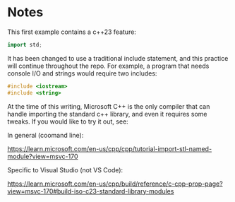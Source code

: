 # Notes

This first example contains a c++23 feature:

```c++
import std;
```

It has been changed to use a traditional include statement, and this practice will continue throughout the repo.  For example, a program that needs console I/O and strings would require two includes:

```c++
#include <iostream>
#include <string>
```

At the time of this writing, Microsoft C++ is the only compiler that can handle importing the standard c++ library, and even it requires some tweaks.  If you would like to try it out, see:

In general (coomand line):

https://learn.microsoft.com/en-us/cpp/cpp/tutorial-import-stl-named-module?view=msvc-170

Specific to Visual Studio (not VS Code):

https://learn.microsoft.com/en-us/cpp/build/reference/c-cpp-prop-page?view=msvc-170#build-iso-c23-standard-library-modules
